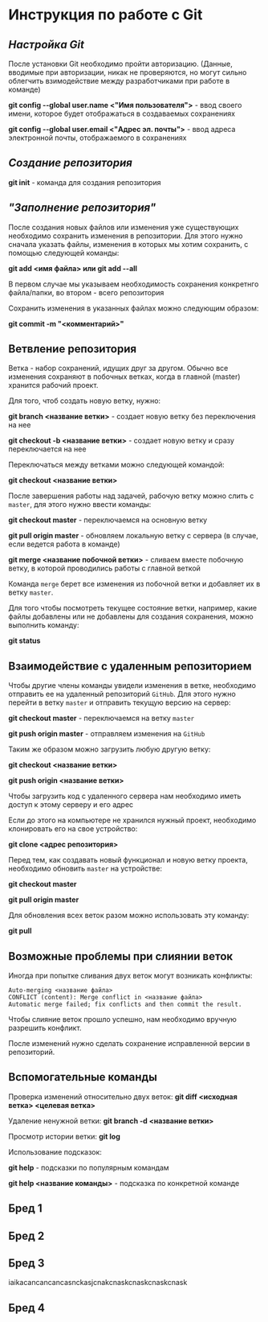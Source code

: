 # Инструкция по работе с Git

## *Настройка Git*

После установки Git необходимо пройти авторизацию. (Данные, вводимые при авторизации, никак не проверяются, но могут сильно облегчить взимодействие между разработчиками при работе в команде)

**git config --global user.name <"Имя пользователя">** - ввод своего имени, которое будет отображаться в создаваемых сохранениях

**git config --global user.email <"Адрес эл. почты">** - ввод адреса электронной почты, отображаемого в сохранениях

## *Создание репозитория*

**git init** - команда для создания репозитория

## *"Заполнение репозитория"*

После создания новых файлов или изменения уже существующих необходимо сохранить изменения в репозитории. Для этого нужно сначала указать файлы, изменения в которых мы хотим сохранить, с помощью следующей команды:

**git add <имя файла> или git add --all**

В первом случае мы указываем необходимость сохранения конкретнго файла/папки, во втором - всего репозитория

Сохранить изменения в указанных файлах можно следующим образом:

**git commit -m "<комментарий>"**

## Ветвление репозитория

Ветка - набор сохранений, идущих друг за другом. Обычно все изменения сохраняют в побочных ветках, когда в главной (master) хранится рабочий проект.

Для того, чтоб создать новую ветку, нужно:

**git branch <название ветки>** - создает новую ветку без переключения на нее

**git checkout -b <название ветки>** - создает новую ветку и сразу переключается на нее

Переключаться между ветками можно следующей командой:

**git checkout <название ветки>**

После завершения работы над задачей, рабочую ветку можно слить с `master`, для этого нужно ввести команды:

**git checkout master** - переключаемся на основную ветку

**git pull origin master** - обновляем локальную ветку с сервера (в случае, если ведется работа в команде)

**git merge <название побочной ветки>** - сливаем вместе побочную ветку, в которой проводились работы с главной веткой

Команда `merge` берет все изменения из побочной ветки и добавляет их в ветку `master`.

Для того чтобы посмотреть текущее состояние ветки, например, какие файлы добавлены или не добавлены для создания сохранения, можно выполнить команду:

**git status**

## Взаимодействие с удаленным репозиторием

Чтобы другие члены команды увидели изменения в ветке, необходимо отправить ее на удаленный репозиторий `GitHub`. Для этого нужно перейти в ветку `master` и отправить текущую версию на сервер:

**git checkout master** - переключаемся на ветку `master`

**git push origin master** - отправляем изменения на `GitHub`

Таким же образом можно загрузить любую другую ветку:

**git checkout <название ветки>**

**git push origin <название ветки>**

Чтобы загрузить код с удаленного сервера нам необходимо иметь доступ к этому серверу и его адрес

Если до этого на компьютере не хранился нужный проект, необходимо клонировать его на свое устройство:

**git clone <адрес репозитория>**

Перед тем, как создавать новый функционал и новую ветку проекта, необходимо обновить `master` на устройстве:

**git checkout master**

**git pull origin master**

Для обновления всех веток разом можно использовать эту команду:

**git pull**

## Возможные проблемы при слиянии веток

Иногда при попытке сливания двух веток могут возникать конфликты:

    Auto-merging <название файла>
    CONFLICT (content): Merge conflict in <название файла>
    Automatic merge failed; fix conflicts and then commit the result.

Чтобы слияние веток прошло успешно, нам необходимо вручную разрешить конфликт.

После изменений нужно сделать сохранение исправленной версии в репозиторий.

## Вспомогательные команды

Проверка изменений относительно двух веток:
**git diff <исходная ветка> <целевая ветка>**

Удаление ненужной ветки:
**git branch -d <название ветки>**

Просмотр истории ветки:
**git log**

Использование подсказок:

**git help** - подсказки по популярным командам

**git help <название команды>** - подсказка по конкретной команде

## Бред 1

## Бред 2

## Бред 3

iaikacancancancasnckasjcnakcnaskcnaskcnaskcnask

## Бред 4

